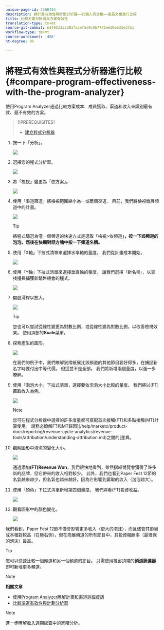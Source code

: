 ```yaml
---
unique-page-id: 2360403
description: 將計畫有效性與計劃分析器——行銷人員文檔——產品文檔進行比較
title: 比較方案分析器與方案有效性
translation-type: tm+mt
source-git-commit: e149133a5383faaef5e9c9b7775ae36e633ed7b1
workflow-type: tm+mt
source-wordcount: '486'
ht-degree: 0%

---
```



# 將程式有效性與程式分析器進行比較{#compare-program-effectiveness-with-the-program-analyzer}

使用Program Analyzer通過比較方案成本、成員獲取、渠道和收入來識別最有效、最不有效的方案。

>[!PREREQUISITES]
>
>* [建立程式分析器](create-a-program-analyzer.md)


1. 按一下「分析」。

   ![](assets/image2014-9-17-18-3a50-3a30.png)

1. 選擇您的程式分析器。

   ![](assets/image2014-9-17-18-3a50-3a37.png)

1. 將「檢視」變更為「依方案」。

   ![](assets/image2014-9-17-18-3a50-3a44.png)

1. 使用「渠道篩選」將檢視範圍縮小為一或兩個渠道。 目前，我們將檢視商展頻道中的計畫。

   ![](assets/image2014-9-17-18-3a51-3a2.png)

   >[!TIP]
   >
   >將程式篩選為僅一個頻道的快速方式是選取「檢視>依頻道&#x200B;**」，按一下該頻道的泡泡，然後在快顯對話方塊中按一下頻道名稱。**

1. 使用「X軸」下拉式清單來選擇水準軸的量度。 我們從計畫成本開始。

   ![](assets/image2014-9-17-18-3a52-3a16.png)

1. 使用「Y軸」下拉式清單來選擇垂直軸的量度。 讓我們選擇「新名稱」，以查找擅長捕獲新銷售機會的程式。

   ![](assets/image2014-9-17-18-3a52-3a26.png)

1. 開啟滑桿以放大。

   ![](assets/image2014-9-17-18-3a53-3a9.png)

   >[!TIP]
   >
   >您也可以嘗試從線性變更為對數比例，或從線性變為對數比例，以改善檢視效果。 使用頂部的&#x200B;**Scale**&#x200B;菜單。

1. 探索產生的圖形。

   ![](assets/image2014-9-17-18-3a53-3a49.png)

   在我們的例子中，我們瞭解到摺紙展比該頻道的其他節目要好得多，在捕捉新名字時要付出中等代價。 但這並不是全部。 我們將新增兩個量度，以進一步瞭解。

1. 使用「泡泡大小」下拉式清單，選擇要依泡泡大小比較的量度。 我們將以(FT)贏取收入為例。

   ![](assets/image2014-9-17-18-3a54-3a25.png)

   >[!NOTE]
   >
   >您可在程式分析器中選擇的許多度量都可搭配首次接觸(FT)和多點接觸(MT)計算使用。 請務必瞭解FT和MT歸因](/help/marketo/product-docs/reporting/revenue-cycle-analytics/revenue-tools/attribution/understanding-attribution.md)之間的[差異。

1. 觀察圖形中泡泡的變化大小。

   ![](assets/image2014-9-17-18-3a54-3a57.png)

   通過添加&#x200B;**(FT)Revenue Won**，我們很快地看到，雖然摺紙博覽會獲得了許多新的品牌，但它帶來的收入相對較少。 此外，我們也看到Paper Fest 12節的名氣越來越少，但名氣也越來越好，因為它影響到贏取的收入（泡泡越大）。

1. 使用「顏色」下拉式清單新增第四個量度。 我們將看(FT)投資收益。

   ![](assets/image2014-9-17-18-3a55-3a33.png)

1. 觀看圖形中的顏色變化。

   ![](assets/image2014-9-17-18-3a55-3a47.png)

我們看到，Paper Fest 12節不僅會影響更多收入（更大的泡沫），而且儘管其節目成本相對較高（在極右側），但在商展頻道的所有節目中，其投資報酬率（最環保的泡沫）最高。

>[!TIP]
>
>您可以快速比較一個頻道和另一個頻道的節目。 只需使用視窗頂端的&#x200B;**頻道篩選器**&#x200B;即可新增更多頻道。

>[!NOTE]
>
>**相關文章**
>
>* [使用Program Analyzer瞭解計畫和渠道詳細資訊](explore-program-and-channel-details-with-the-program-analyzer.md)
>* [比較渠道有效性與計劃分析器](compare-channel-effectiveness-with-the-program-analyzer.md)


>[!NOTE]
>
>進一步瞭解[收入週期總管](http://docs.marketo.com/display/docs/revenue+cycle+analytics)中的進階分析。
